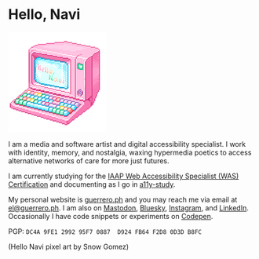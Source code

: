 # Hello, Navi

![Colourful computer terminal with the text "Hello Navi" on screen](hello_navi.png)

I am a media and software artist and digital accessibility specialist. I work with identity, memory, and nostalgia, waxing hypermedia poetics to access alternative networks of care for more just futures.

I am currently studying for the [IAAP Web Accessibility Specialist (WAS) Certification](https://www.accessibilityassociation.org/s/wascertification) and documenting as I go in [a11y-study](https://github.com/mylonelycomputer/a11y-study).

My personal website is [guerrero.ph](https://guerrero.ph) and you may reach me via email at el@guerrero.ph. I am also on [Mastodon](https://merveilles.town/@knights), [Bluesky](https://knights.bsky.social/), [Instagram](https://instagram.com/mylonelycomputer), and [LinkedIn](https://www.linkedin.com/in/el-guerrero/). Occasionally I have code snippets or experiments on [Codepen](https://codepen.io/mylonelycomputer).

PGP: `DC4A 9FE1 2992 95F7 0887  D924 FB64 F2D8 0D3D B8FC`

(Hello Navi pixel art by Snow Gomez)
